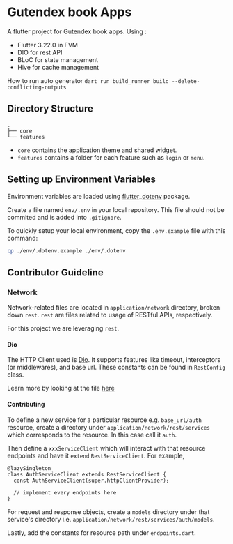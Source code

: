 # Gutendex book Apps

A flutter project for Gutendex book apps.
Using :

-   Flutter 3.22.0 in FVM
-   DIO for rest API
-   BLoC for state management
-   Hive for cache management

How to run auto generator `dart run build_runner build --delete-conflicting-outputs`

## Directory Structure

```
.
├── core
└── features
```

-   `core` contains the application theme and shared widget.
-   `features` contains a folder for each feature such as `login` or `menu`.

## Setting up Environment Variables

Environment variables are loaded using [flutter_dotenv](https://pub.dev/packages/flutter_dotenv)
package.

Create a file named `env/.env` in your local repository. This file should not be commited and is
added into `.gitignore`.

To quickly setup your local environment, copy the `.env.example` file with this command:

```bash
cp ./env/.dotenv.example ./env/.dotenv
```

## Contributor Guideline

### Network

Network-related files are located in `application/network` directory, broken down `rest`. `rest` are files related to usage of RESTful APIs, respectively.

For this project we are leveraging `rest`.

#### Dio

The HTTP Client used is [Dio](https://pub.dev/packages/dio). It supports features like timeout, interceptors (or middlewares), and base url. These constants can be found in `RestConfig` class.

Learn more by looking at the file [here](application/lib/network/rest/provider/dio_provider.dart)

#### Contributing

To define a new service for a particular resource e.g. `base_url/auth` resource, create a directory under `application/network/rest/services` which corresponds to the resource. In this case call it `auth`.

Then define a `xxxServiceClient` which will interact with that resource endpoints and have it `extend` `RestServiceClient`. For example,

```
@lazySingleton
class AuthServiceClient extends RestServiceClient {
  const AuthServiceClient(super.httpClientProvider);

  // implement every endpoints here
}
```

For request and response objects, create a `models` directory under that service's directory i.e. `application/network/rest/services/auth/models`.

Lastly, add the constants for resource path under `endpoints.dart`.
